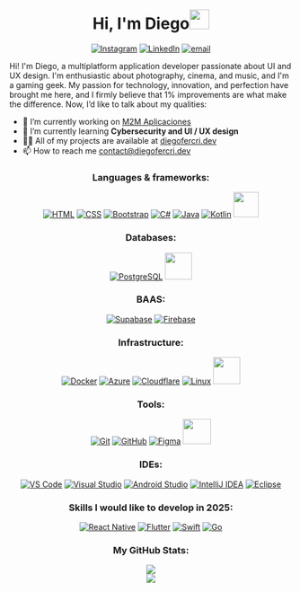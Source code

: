 <div align="center">

<h1>Hi, I'm Diego<img src="https://media.giphy.com/media/hvRJCLFzcasrR4ia7z/giphy.gif" width="35"></h1>

[![Instagram](https://img.shields.io/badge/Instagram-%23E4405F.svg?logo=Instagram&logoColor=white)](https://instagram.com/diegofercri) [![LinkedIn](https://img.shields.io/badge/LinkedIn-%230077B5.svg?logo=linkedin&logoColor=white)](https://linkedin.com/in/diegofercri) [![email](https://img.shields.io/badge/Email-D14836?logo=gmail&logoColor=white)](mailto:contact@diegofercri.dev)

<p align="left">
Hi! I'm Diego, a multiplatform application developer passionate about UI and UX design. I'm enthusiastic about photography, cinema, and music, and I'm a gaming geek. My passion for technology, innovation, and perfection have brought me here, and I firmly believe that 1% improvements are what make the difference. Now, I’d like to talk about my qualities:</br>
</p>
<ul align="left">
    <li>🔭 I’m currently working on <a href="[https://github.com/diegofercri/matchstats19_docs](https://www.m2maplicaciones.io/)">M2M Aplicaciones</a></li>
    <li>🌱 I’m currently learning <b>Cybersecurity and UI / UX design</b></li>
    <li>👨‍💻 All of my projects are available at <a href="https://diegofercri.dev">diegofercri.dev</a></li>
    <li>📫 How to reach me <a href="mailto:contact@diegofercri.dev">contact@diegofercri.dev</a></li>
</ul>

<h3>Languages & frameworks:</h3>

[![HTML](https://skillicons.dev/icons?i=html)](https://developer.mozilla.org/en/docs/Web/HTML)
[![CSS](https://skillicons.dev/icons?i=css)](https://developer.mozilla.org/en/docs/Web/CSS)
[![Bootstrap](https://skillicons.dev/icons?i=bootstrap)](https://getbootstrap.com)
[![C#](https://skillicons.dev/icons?i=cs)](https://dotnet.microsoft.com/en-us/languages/csharp)
[![Java](https://skillicons.dev/icons?i=java)](https://www.java.com)
[![Kotlin](https://skillicons.dev/icons?i=kotlin)](https://kotlinlang.org)
[<img width="45px" src="https://diegofercri.dev/assets/jetpackcompose.svg" />](https://developer.android.com/jetpack/compose)

<h3>Databases:</h3>

[![PostgreSQL](https://skillicons.dev/icons?i=postgresql)](https://www.postgresql.org)
[<img width="48px" src="https://diegofercri.dev/assets/oracle.svg" />](https://www.oracle.com/database)

<h3>BAAS:</h3>

[![Supabase](https://skillicons.dev/icons?i=supabase)](https://supabase.com)
[![Firebase](https://skillicons.dev/icons?i=firebase)](https://firebase.google.com)

<h3>Infrastructure:</h3>

[![Docker](https://skillicons.dev/icons?i=docker)](https://www.docker.com)
[![Azure](https://skillicons.dev/icons?i=azure)](https://azure.microsoft.com)
[![Cloudflare](https://skillicons.dev/icons?i=cloudflare)](https://www.cloudflare.com)
[![Linux](https://skillicons.dev/icons?i=linux)](https://www.linux.org)
[<img width="48px" src="https://diegofercri.dev/assets/proxmox-light.svg" />](https://www.proxmox.com)

<h3>Tools:</h3>

[![Git](https://skillicons.dev/icons?i=git)](https://git-scm.com)
[![GitHub](https://skillicons.dev/icons?i=github)](https://github.com)
[![Figma](https://skillicons.dev/icons?i=figma)](https://www.figma.com)
[<img width="50px" height="45px" src="https://diegofercri.dev/assets/1password.svg" />](https://1password.com)

<h3>IDEs:</h3>

[![VS Code](https://skillicons.dev/icons?i=vscode)](https://code.visualstudio.com)
[![Visual Studio](https://skillicons.dev/icons?i=visualstudio)](https://visualstudio.microsoft.com)
[![Android Studio](https://skillicons.dev/icons?i=androidstudio)](https://developer.android.com/studio)
[![IntelliJ IDEA](https://skillicons.dev/icons?i=idea)](https://www.jetbrains.com/idea)
[![Eclipse](https://skillicons.dev/icons?i=eclipse)](https://www.eclipse.org)

<h3>Skills I would like to develop in 2025:</h3>

[![React Native](https://skillicons.dev/icons?i=react)](https://reactnative.dev)
[![Flutter](https://skillicons.dev/icons?i=flutter)](https://flutter.dev)
[![Swift](https://skillicons.dev/icons?i=swift)](https://developer.apple.com/swift)
[![Go](https://skillicons.dev/icons?i=go)](https://go.dev)

<h3>My GitHub Stats:</h3>

![](https://github-readme-stats.vercel.app/api?username=diegofercri&theme=dracula&hide_border=false&include_all_commits=true&count_private=true)<br/>
![](https://github-readme-stats.vercel.app/api/top-langs/?username=diegofercri&theme=dracula&hide_border=false&include_all_commits=true&count_private=true&layout=compact)

</div>
